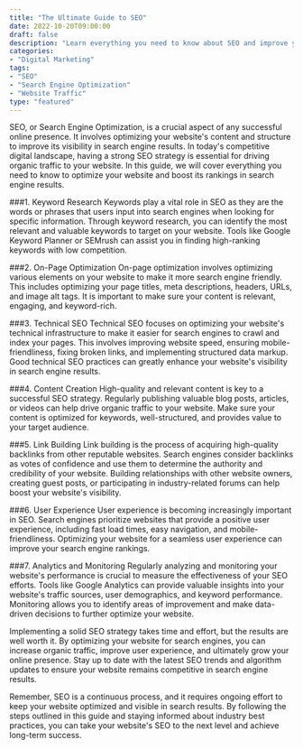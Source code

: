 ```yaml
--- 
title: "The Ultimate Guide to SEO"
date: 2022-10-20T09:00:00
draft: false 
description: "Learn everything you need to know about SEO and improve your website's visibility in search engine results."
categories: 
- "Digital Marketing" 
tags: 
- "SEO" 
- "Search Engine Optimization" 
- "Website Traffic" 
type: "featured" 
--- 
```


SEO, or Search Engine Optimization, is a crucial aspect of any successful online presence. It involves optimizing your website's content and structure to improve its visibility in search engine results. In today's competitive digital landscape, having a strong SEO strategy is essential for driving organic traffic to your website. In this guide, we will cover everything you need to know to optimize your website and boost its rankings in search engine results.

###1. Keyword Research
Keywords play a vital role in SEO as they are the words or phrases that users input into search engines when looking for specific information. Through keyword research, you can identify the most relevant and valuable keywords to target on your website. Tools like Google Keyword Planner or SEMrush can assist you in finding high-ranking keywords with low competition.

###2. On-Page Optimization
On-page optimization involves optimizing various elements on your website to make it more search engine friendly. This includes optimizing your page titles, meta descriptions, headers, URLs, and image alt tags. It is important to make sure your content is relevant, engaging, and keyword-rich.

###3. Technical SEO
Technical SEO focuses on optimizing your website's technical infrastructure to make it easier for search engines to crawl and index your pages. This involves improving website speed, ensuring mobile-friendliness, fixing broken links, and implementing structured data markup. Good technical SEO practices can greatly enhance your website's visibility in search engine results.

###4. Content Creation
High-quality and relevant content is key to a successful SEO strategy. Regularly publishing valuable blog posts, articles, or videos can help drive organic traffic to your website. Make sure your content is optimized for keywords, well-structured, and provides value to your target audience.

###5. Link Building
Link building is the process of acquiring high-quality backlinks from other reputable websites. Search engines consider backlinks as votes of confidence and use them to determine the authority and credibility of your website. Building relationships with other website owners, creating guest posts, or participating in industry-related forums can help boost your website's visibility.

###6. User Experience
User experience is becoming increasingly important in SEO. Search engines prioritize websites that provide a positive user experience, including fast load times, easy navigation, and mobile-friendliness. Optimizing your website for a seamless user experience can improve your search engine rankings.

###7. Analytics and Monitoring
Regularly analyzing and monitoring your website's performance is crucial to measure the effectiveness of your SEO efforts. Tools like Google Analytics can provide valuable insights into your website's traffic sources, user demographics, and keyword performance. Monitoring allows you to identify areas of improvement and make data-driven decisions to further optimize your website.

Implementing a solid SEO strategy takes time and effort, but the results are well worth it. By optimizing your website for search engines, you can increase organic traffic, improve user experience, and ultimately grow your online presence. Stay up to date with the latest SEO trends and algorithm updates to ensure your website remains competitive in search engine results.

Remember, SEO is a continuous process, and it requires ongoing effort to keep your website optimized and visible in search results. By following the steps outlined in this guide and staying informed about industry best practices, you can take your website's SEO to the next level and achieve long-term success.
